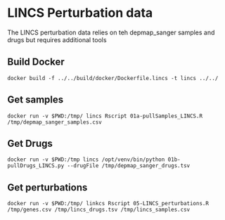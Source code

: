 # LINCS Perturbation data

The LINCS perturbation data relies on teh depmap_sanger samples and
	drugs but requires additional tools
	
	
## Build Docker

```
docker build -f ../../build/docker/Dockerfile.lincs -t lincs ../../
```

## Get samples

```
docker run -v $PWD:/tmp/ lincs Rscript 01a-pullSamples_LINCS.R /tmp/depmap_sanger_samples.csv

```

## Get Drugs
```
docker run -v $PWD:/tmp lincs /opt/venv/bin/python 01b-pullDrugs_LINCS.py --drugFile /tmp/depmap_sanger_drugs.tsv

```

## Get perturbations

```
docker run -v $PWD:/tmp/ linkcs Rscript 05-LINCS_perturbations.R /tmp/genes.csv /tmp/lincs_drugs.tsv /tmp/lincs_samples.csv

```
